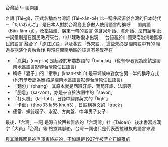台灣話 != 閩南語

台語 (Tâi-gí)，正式名稱為台灣話 (Tâi-oân-oē)
此一稱呼起源於台灣的日本時代－「たいわんご」
是日本人對於台灣島上多數人使用語言的稱呼
　
閩南語（Bân-lâm-gí），泛指福建、廣東一帶的語言
包含泉州話、漳州話、廈門話等
此一詞彙則是在國民政府來台、中共建政後才出現
　
台語基於中國東南沿海地區移民的語言
融合了「原住民語」以及各式「外來語」，這些未必是閩南語中有的
經過長期演化與融合後
與現在閩南地區的語言有差異存在
　
* 「鳳梨」(ong-lai) 是起源於布農族語的「bonglai」 (也有學者認為應該是閩南地區語言影響台灣原住民語言)
* 稱呼「妻子」的「牽手」(khan-tshiú) 是平埔族中對女性另一半的稱呼方式 (也有學者認為應該是閩南地區語言影響台灣原住民語言)
* 「麵包」（phang） 其原本就是西班牙語、葡萄牙語、法語等
* 「肥皂」（sa-von），亦是來自於法語中的「savon」
* 「打火機」（lai-tah），日語中翻譯英文的「light」
* 「卡車」（thoo33 la55 khuh3），日語稱英文的「truck」
* 便當、螺絲起子、水泥、方向盤、中年男子女子...

最後，「台灣」一詞
是源自於西拉雅族的「台窩灣」社（Taioan）
後才書寫成漢字「大員」「台灣」等
根據其脈絡，台灣一詞也只是代表西拉雅族的語言來源

[與其說民國是被毛澤東終結的，不如說是1927年被蔣介石顛覆的](https://www.thenewslens.com/article/65927)
